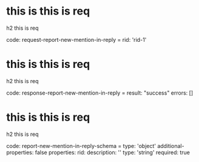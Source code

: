 # this is this is req

h2 this is req

code:
    request-report-new-mention-in-reply =
  rid: 'rid-1'


# this is this is req

h2 this is req

code:
    response-report-new-mention-in-reply =
  result: "success"
  errors: []


# this is this is req

h2 this is req

code:
    report-new-mention-in-reply-schema =
  type: 'object'
  additional-properties: false
  properties:
    rid:
      description: ''
      type: 'string'
      required: true


